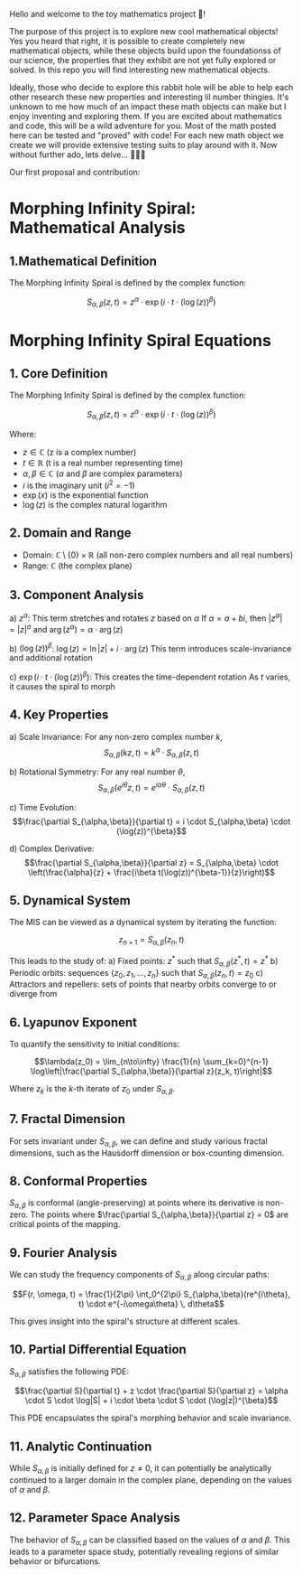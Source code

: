 Hello and welcome to the toy mathematics project 👋!

The purpose of this project is to explore new cool mathematical objects! Yes you heard that right, it is possible to create completely new mathematical objects, while these objects build upon the foundationss of our science, the properties that they exhibit are not yet fully explored or solved. In this repo you will find interesting new mathematical objects.

Ideally, those who decide to explore this rabbit hole will be able to help each other research these new properties and interesting lil number thingies. It's unknown to me how much of an impact these math objects can make but I enjoy inventing and exploring them. If you are excited about mathematics and code, this will be a wild adventure for you. Most of the math posted here can be tested and "proved" with code! For each new math object we create we will provide extensive testing suits to play around with it. Now without further ado, lets delve... 🤖🤝🤓

Our first proposal and contribution:



# Morphing Infinity Spiral: Mathematical Analysis

## 1.Mathematical Definition

The Morphing Infinity Spiral is defined by the complex function:

$$ S_{\alpha,\beta}(z, t) = z^{\alpha} \cdot \exp(i \cdot t \cdot (\log(z))^{\beta}) $$



# Morphing Infinity Spiral Equations

## 1. Core Definition

The Morphing Infinity Spiral is defined by the complex function:

$$S_{\alpha,\beta}(z, t) = z^{\alpha} \cdot \exp(i \cdot t \cdot (\log(z))^{\beta})$$

Where:
- $z \in \mathbb{C}$ (z is a complex number)
- $t \in \mathbb{R}$ (t is a real number representing time)
- $\alpha, \beta \in \mathbb{C}$ ($\alpha$ and $\beta$ are complex parameters)
- $i$ is the imaginary unit ($i^2 = -1$)
- $\exp(x)$ is the exponential function
- $\log(z)$ is the complex natural logarithm

## 2. Domain and Range

- Domain: $\mathbb{C} \setminus \{0\} \times \mathbb{R}$ (all non-zero complex numbers and all real numbers)
- Range: $\mathbb{C}$ (the complex plane)

## 3. Component Analysis

a) $z^{\alpha}$: This term stretches and rotates $z$ based on $\alpha$
   If $\alpha = a + bi$, then $|z^{\alpha}| = |z|^a$ and $\arg(z^{\alpha}) = \alpha \cdot \arg(z)$

b) $(\log(z))^{\beta}$: $\log(z) = \ln|z| + i\cdot\arg(z)$
   This term introduces scale-invariance and additional rotation

c) $\exp(i \cdot t \cdot (\log(z))^{\beta})$: This creates the time-dependent rotation
   As $t$ varies, it causes the spiral to morph

## 4. Key Properties

a) Scale Invariance: For any non-zero complex number $k$,
   $$S_{\alpha,\beta}(kz, t) = k^{\alpha} \cdot S_{\alpha,\beta}(z, t)$$

b) Rotational Symmetry: For any real number $\theta$,
   $$S_{\alpha,\beta}(e^{i\theta}z, t) = e^{i\alpha\theta} \cdot S_{\alpha,\beta}(z, t)$$

c) Time Evolution:
   $$\frac{\partial S_{\alpha,\beta}}{\partial t} = i \cdot S_{\alpha,\beta} \cdot (\log(z))^{\beta}$$

d) Complex Derivative:
   $$\frac{\partial S_{\alpha,\beta}}{\partial z} = S_{\alpha,\beta} \cdot \left(\frac{\alpha}{z} + \frac{i\beta t(\log(z))^{\beta-1}}{z}\right)$$

## 5. Dynamical System

The MIS can be viewed as a dynamical system by iterating the function:

$$z_{n+1} = S_{\alpha,\beta}(z_n, t)$$

This leads to the study of:
a) Fixed points: $z^*$ such that $S_{\alpha,\beta}(z^*, t) = z^*$
b) Periodic orbits: sequences $\{z_0, z_1, ..., z_n\}$ such that $S_{\alpha,\beta}(z_n, t) = z_0$
c) Attractors and repellers: sets of points that nearby orbits converge to or diverge from

## 6. Lyapunov Exponent

To quantify the sensitivity to initial conditions:

$$\lambda(z_0) = \lim_{n\to\infty} \frac{1}{n} \sum_{k=0}^{n-1} \log\left|\frac{\partial S_{\alpha,\beta}}{\partial z}(z_k, t)\right|$$

Where $z_k$ is the $k$-th iterate of $z_0$ under $S_{\alpha,\beta}$.

## 7. Fractal Dimension

For sets invariant under $S_{\alpha,\beta}$, we can define and study various fractal dimensions, such as the Hausdorff dimension or box-counting dimension.

## 8. Conformal Properties

$S_{\alpha,\beta}$ is conformal (angle-preserving) at points where its derivative is non-zero. The points where $\frac{\partial S_{\alpha,\beta}}{\partial z} = 0$ are critical points of the mapping.

## 9. Fourier Analysis

We can study the frequency components of $S_{\alpha,\beta}$ along circular paths:

$$F(r, \omega, t) = \frac{1}{2\pi} \int_0^{2\pi} S_{\alpha,\beta}(re^{i\theta}, t) \cdot e^{-i\omega\theta} \, d\theta$$

This gives insight into the spiral's structure at different scales.

## 10. Partial Differential Equation

$S_{\alpha,\beta}$ satisfies the following PDE:

$$\frac{\partial S}{\partial t} + z \cdot \frac{\partial S}{\partial z} = \alpha \cdot S \cdot \log|S| + i \cdot \beta \cdot S \cdot (\log|z|)^{\beta}$$

This PDE encapsulates the spiral's morphing behavior and scale invariance.

## 11. Analytic Continuation

While $S_{\alpha,\beta}$ is initially defined for $z \neq 0$, it can potentially be analytically continued to a larger domain in the complex plane, depending on the values of $\alpha$ and $\beta$.

## 12. Parameter Space Analysis

The behavior of $S_{\alpha,\beta}$ can be classified based on the values of $\alpha$ and $\beta$. This leads to a parameter space study, potentially revealing regions of similar behavior or bifurcations.

